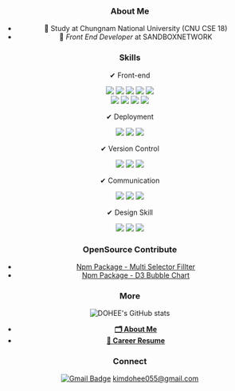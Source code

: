 
<div align='center'>
  
### About Me
- 📝 Study at Chungnam National University (CNU CSE 18)
- 💼 *Front End Developer* at SANDBOXNETWORK


### Skills
✔ Front-end 
<div>
<span><img src="https://img.shields.io/badge/HTML-e34f26?style=flat-square&logo=html5&logoColor=white"/></span> <span><img src="https://img.shields.io/badge/CSS-1572b6?style=flat-square&logo=css3&logoColor=white"/></span> <span><img src="https://img.shields.io/badge/sass-CC6699?style=flat-square&logo=Sass&logoColor=white"/></span> <span><img src="https://img.shields.io/badge/JavaScript-dbab09?style=flat-square&logo=javascript&logoColor=white"/></span> <span><img src="https://img.shields.io/badge/React-61dafb?style=flat-square&logo=react&logoColor=white"/></span> 
<div>  
<img src="https://img.shields.io/badge/ReactNative-61dafb?style=flat-square&logo=react&logoColor=white"/></span></span> <span><img src="https://img.shields.io/badge/Recoil-0075EB?style=flat-square&logo=Revolut&logoColor=white"/></span> <span><img src="https://img.shields.io/badge/TypeScript-3178C6?style=flat-square&logo=TypeScript&logoColor=white"/></span> <span><img src="https://img.shields.io/badge/Next.js-000000?style=flat-square&logo=Next.js&logoColor=white"/></span> 
</div>
</div>

✔ Deployment
<div>
<span><img src="https://img.shields.io/badge/AWS-232f3e?style=flat-square&logo=amazon-aws&logoColor=white"/></span> <span><img src="https://img.shields.io/badge/GoogleCloud-00c7b7?style=flat-square&logo=GoogleCloud&logoColor=white"/></span> <span><img src="https://img.shields.io/badge/GitHubActions-181717?style=flat-square&logo=GitHub Actions&logoColor=white"/></span>
</div>

✔ Version Control
<div>
<span><img src="https://img.shields.io/badge/Git-f05032?style=flat-square&logo=git&logoColor=white"/></span> <span><img src="https://img.shields.io/badge/GitHub-181717?style=flat-square&logo=github&logoColor=white"/></span> <span><img src="https://img.shields.io/badge/npm-CB3837?style=flat-square&logo=NPM&logoColor=white"/></span>
</div>

✔ Communication 
<div>
<span><img src="https://img.shields.io/badge/Slack-0052cc?style=flat-square&logo=slack&logoColor=white"/></span> <span><img src="https://img.shields.io/badge/Figma-f24e1e?style=flat-square&logo=figma&logoColor=white"/></span> <span><img src="https://img.shields.io/badge/Notion-181717?style=flat-square&logo=notion&logoColor=white"/></span>
</div>

✔ Design Skill
<div>
<span><img src="https://img.shields.io/badge/Photoshop-0052cc?style=flat-square&logo=adobe&logoColor=white"/></span> <span><img src="https://img.shields.io/badge/Xd-red?style=flat-square&logo=adobe&logoColor=white"/></span> <span><img src="https://img.shields.io/badge/Illustrator-ffff?style=flat-square&logo=adobe&logoColor=white"/></span> 
</div>


### OpenSource Contribute
* [Npm Package - Multi Selector Fillter](https://www.youtube.com/?gl=KR&hl=ko)
* [Npm Package - D3 Bubble Chart](https://www.youtube.com/?gl=KR&hl=ko)


### More
![DOHEE's GitHub stats](https://github-readme-stats-sand-six-91.vercel.app/api?username=ire4564&show_icons=true&count_private=true&line_height=24&theme=dracula&hide=stars)

* **[🗂 About Me](https://irelifesheet.notion.site/About-Me-7abbf9c908424552965646317385d345)** 
* **[💼  Career Resume]([https://www.notion.so/irelifesheet/2022-d8b44b10717e4134868616f8d915027f](https://irelifesheet.notion.site/2022-d8b44b10717e4134868616f8d915027f))** 

### Connect
[![Gmail Badge](https://img.shields.io/badge/Gmail-d14836?style=flat-square&logo=Gmail&logoColor=white&link=mailto:snugyun01@gmail.com)](kimdohee:kimdohee055@gmail.com) kimdohee055@gmail.com

</div>
